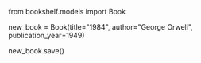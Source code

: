 from bookshelf.models import Book

<!-- Create a new book -->

new_book = Book(title="1984", author="George Orwell", publication_year=1949)

new_book.save()
